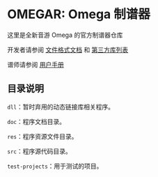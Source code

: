 # OMEGAR: Omega 制谱器

这里是全新音游 Omega 的官方制谱器仓库

开发者请参阅 [文件格式文档](doc/File-Format.md) 和 [第三方库列表](doc/3rd-Party-Libraries.md)

谱师请参阅 [用户手册](doc/User-Guide.md)

## 目录说明

`dll`：暂时弃用的动态链接库相关程序。

`doc`：程序文档目录。

`res`：程序资源文件目录。

`src`：程序源代码目录。

`test-projects`：用于测试的项目。
